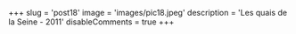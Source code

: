 +++
slug = 'post18'
image = 'images/pic18.jpeg'
description = 'Les quais de la Seine - 2011'
disableComments = true
+++